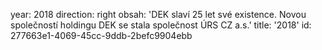 year: 2018
direction: right
obsah: 'DEK slaví 25 let své existence. Novou společností holdingu DEK se stala společnost ÚRS CZ a.s.'
title: '2018'
id: 277663e1-4069-45cc-9ddb-2befc9904ebb
